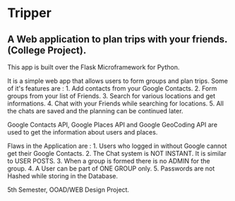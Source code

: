 # Tripper
A Web application to plan trips with your friends. (College Project).
--------------------------------------------------------------------------------
  This app is built over the Flask Microframework for Python.
  
  It is a simple web app that allows users to form groups and plan trips.
  Some of it's features are :
    1. Add contacts from your Google Contacts.
    2. Form groups from your list of Friends.
    3. Search for various locations and get informations.
    4. Chat with your Friends while searching for locations.
    5. All the chats are saved and the planning can be continued later.
    
  Google Contacts API, Google Places API and Google GeoCoding API are used to get 
  the information about users and places.
  
  Flaws in the Application are :
     1. Users who logged in without Google cannot get their Google Contacts.
     2. The Chat system is NOT INSTANT. It is similar to USER POSTS.
     3. When a group is formed there is no ADMIN for the group.
     4. A User can be part of ONE GROUP only.
     5. Passwords are not Hashed while storing in the Database.
     
  5th Semester, OOAD/WEB Design Project.
  
